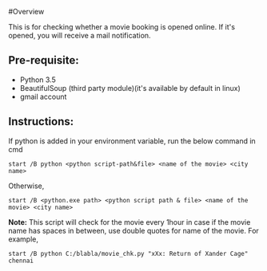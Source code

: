 #Overview

This is for checking whether a movie booking is opened online. If it's opened, you will receive a mail notification.

## Pre-requisite:

* Python 3.5
* BeautifulSoup (third party module)(it's available by default in linux)
* gmail account

## Instructions:

If python is added in your environment variable, run the below command in cmd

`start /B python <python script-path&file> <name of the movie> <city name>`

Otherwise,

`start /B <python.exe path> <python script path & file> <name of the movie> <city name>`

**Note:**
This script will check for the movie every 1hour
in case if the movie name has spaces in between, use double quotes for name of the movie. 
For example,

`start /B python C:/blabla/movie_chk.py "xXx: Return of Xander Cage" chennai`
